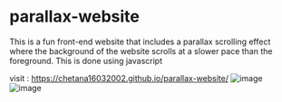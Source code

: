 # parallax-website


This is a fun front-end website that includes a parallax scrolling effect where 
the background of the website scrolls at a slower pace than the foreground. 
This is done using javascript

visit : https://chetana16032002.github.io/parallax-website/
![image](https://user-images.githubusercontent.com/91176005/147109834-f96cbd0e-1e24-41b1-9951-2048ca2902a6.png)
![image](https://user-images.githubusercontent.com/91176005/147109874-2ac9854f-ada5-480e-97e4-e1b16a098e3d.png)
